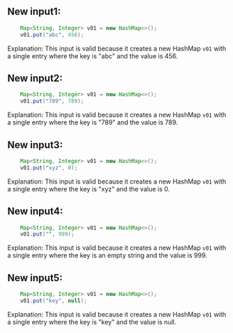## New input1:
```java
    Map<String, Integer> v01 = new HashMap<>();
    v01.put("abc", 456);
```
Explanation: This input is valid because it creates a new HashMap `v01` with a single entry where the key is "abc" and the value is 456.

## New input2:
```java
    Map<String, Integer> v01 = new HashMap<>();
    v01.put("789", 789);
```
Explanation: This input is valid because it creates a new HashMap `v01` with a single entry where the key is "789" and the value is 789.

## New input3:
```java
    Map<String, Integer> v01 = new HashMap<>();
    v01.put("xyz", 0);
```
Explanation: This input is valid because it creates a new HashMap `v01` with a single entry where the key is "xyz" and the value is 0.

## New input4:
```java
    Map<String, Integer> v01 = new HashMap<>();
    v01.put("", 999);
```
Explanation: This input is valid because it creates a new HashMap `v01` with a single entry where the key is an empty string and the value is 999.

## New input5:
```java
    Map<String, Integer> v01 = new HashMap<>();
    v01.put("key", null);
```
Explanation: This input is valid because it creates a new HashMap `v01` with a single entry where the key is "key" and the value is null.